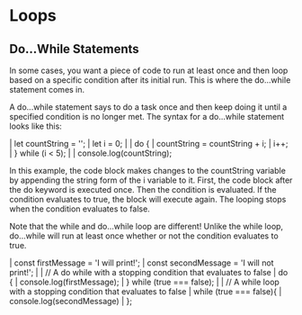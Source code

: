 # Loops

## Do...While Statements
In some cases, you want a piece of code to run at least once and then loop based on a specific condition after its initial run. This is where the do...while statement comes in.

A do...while statement says to do a task once and then keep doing it until a specified condition is no longer met. The syntax for a do...while statement looks like this:

| let countString = '';
| let i = 0;
| 
| do {
|   countString = countString + i;
|   i++;
| } while (i < 5);
| 
| console.log(countString);

In this example, the code block makes changes to the countString variable by appending the string form of the i variable to it. First, the code block after the do keyword is executed once. Then the condition is evaluated. If the condition evaluates to true, the block will execute again. The looping stops when the condition evaluates to false.

Note that the while and do...while loop are different! Unlike the while loop, do...while will run at least once whether or not the condition evaluates to true.

| const firstMessage = 'I will print!';
| const secondMessage = 'I will not print!'; 
| 
| // A do while with a stopping condition that evaluates to false
| do {
|  console.log(firstMessage);
| } while (true === false);
| 
| // A while loop with a stopping condition that evaluates to false
| while (true === false){
|   console.log(secondMessage)
| };